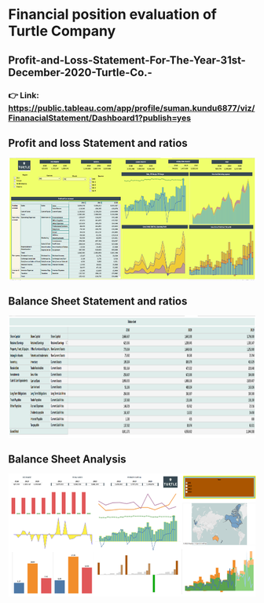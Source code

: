 # Financial position evaluation of Turtle Company

## Profit-and-Loss-Statement-For-The-Year-31st-December-2020-Turtle-Co.-

### 👉 Link: https://public.tableau.com/app/profile/suman.kundu6877/viz/FinanacialStatement/Dashboard1?publish=yes

## Profit and loss Statement and ratios
<img align="center" alt="dataanalysis"  width = "1000" height = "250px" src="p&L statement.png">

## Balance Sheet Statement and ratios
<img align="center" alt="dataanalysis"  width = "1000" height = "250px" src= "balance sheet.png">

## Balance Sheet Analysis
<img align="center" alt="dataanalysis"  width = "1000" height = "250px" src="dash2.png">
